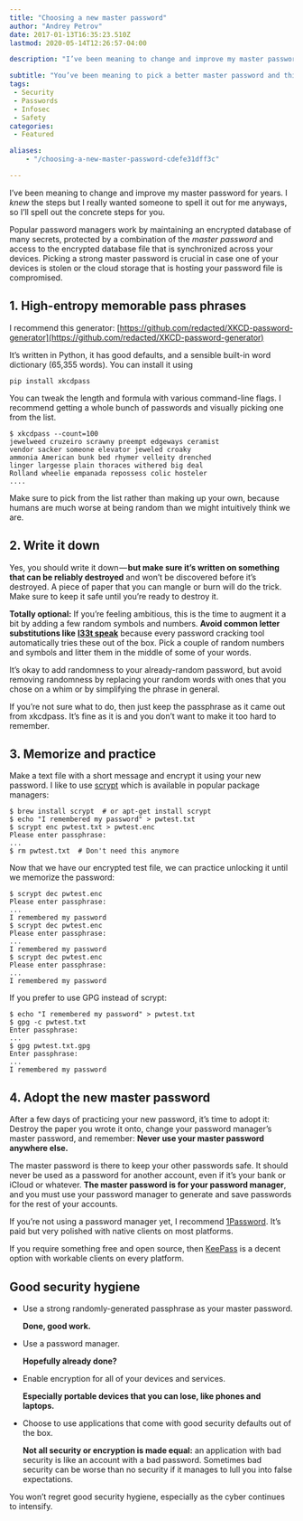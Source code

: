 ```yaml
---
title: "Choosing a new master password"
author: "Andrey Petrov"
date: 2017-01-13T16:35:23.510Z
lastmod: 2020-05-14T12:26:57-04:00

description: "I’ve been meaning to change and improve my master password for years. I knew the steps but I really wanted someone to spell it out for me anyways, so I’ll spell out the concrete steps for you…"

subtitle: "You’ve been meaning to pick a better master password and this article is your excuse: Step by step, the best practices are spelled out."
tags:
 - Security
 - Passwords
 - Infosec
 - Safety
categories:
 - Featured

aliases:
    - "/choosing-a-new-master-password-cdefe31dff3c"

---
```


I’ve been meaning to change and improve my master password for years. I _knew_ the steps but I really wanted someone to spell it out for me anyways, so I’ll spell out the concrete steps for you.

Popular password managers work by maintaining an encrypted database of many secrets, protected by a combination of the _master password_ and access to the encrypted database file that is synchronized across your devices. Picking a strong master password is crucial in case one of your devices is stolen or the cloud storage that is hosting your password file is compromised.

## 1. High-entropy memorable pass phrases

I recommend this generator:
[https://github.com/redacted/XKCD-password-generator](https://github.com/redacted/XKCD-password-generator)

It’s written in Python, it has good defaults, and a sensible built-in word dictionary (65,355 words). You can install it using 
```
pip install xkcdpass
```

You can tweak the length and formula with various command-line flags. I recommend getting a whole bunch of passwords and visually picking one from the list.

```
$ xkcdpass --count=100
jewelweed cruzeiro scrawny preempt edgeways ceramist
vendor sacker someone elevator jeweled croaky
ammonia American bunk bed rhymer velleity drenched
linger largesse plain thoraces withered big deal
Rolland wheelie empanada repossess colic hosteler
....
```


Make sure to pick from the list rather than making up your own, because humans are much worse at being random than we might intuitively think we are.

## 2. Write it down

Yes, you should write it down — **but make sure it’s written on something that can be reliably destroyed** and won’t be discovered before it’s destroyed. A piece of paper that you can mangle or burn will do the trick. Make sure to keep it safe until you’re ready to destroy it.

**Totally optional:** If you’re feeling ambitious, this is the time to augment it a bit by adding a few random symbols and numbers. **Avoid common letter substitutions like** [**l33t speak**](https://en.wikipedia.org/wiki/Leet) because every password cracking tool automatically tries these out of the box. Pick a couple of random numbers and symbols and litter them in the middle of some of your words.

It’s okay to add randomness to your already-random password, but avoid removing randomness by replacing your random words with ones that you chose on a whim or by simplifying the phrase in general.

If you’re not sure what to do, then just keep the passphrase as it came out from xkcdpass. It’s fine as it is and you don’t want to make it too hard to remember.

## 3. Memorize and practice

Make a text file with a short message and encrypt it using your new password. I like to use [scrypt](https://www.tarsnap.com/scrypt.html) which is available in popular package managers:

```
$ brew install scrypt  # or apt-get install scrypt
$ echo "I remembered my password" > pwtest.txt
$ scrypt enc pwtest.txt > pwtest.enc
Please enter passphrase:
...
$ rm pwtest.txt  # Don't need this anymore
```


Now that we have our encrypted test file, we can practice unlocking it until we memorize the password:

```
$ scrypt dec pwtest.enc
Please enter passphrase:
...
I remembered my password
$ scrypt dec pwtest.enc
Please enter passphrase:
...
I remembered my password
$ scrypt dec pwtest.enc
Please enter passphrase:
...
I remembered my password
```


If you prefer to use GPG instead of scrypt:

```
$ echo "I remembered my password" > pwtest.txt
$ gpg -c pwtest.txt
Enter passphrase:
...
$ gpg pwtest.txt.gpg
Enter passphrase:
...
I remembered my password
```


## 4. Adopt the new master password

After a few days of practicing your new password, it’s time to adopt it: Destroy the paper you wrote it onto, change your password manager’s master password, and remember: **Never use your master password anywhere else.**

The master password is there to keep your other passwords safe. It should never be used as a password for another account, even if it’s your bank or iCloud or whatever. **The master password is for your password manager**, and you must use your password manager to generate and save passwords for the rest of your accounts.

If you’re not using a password manager yet, I recommend [1Password](https://1password.com/). It’s paid but very polished with native clients on most platforms.

If you require something free and open source, then [KeePass](http://keepass.info/) is a decent option with workable clients on every platform.

## Good security hygiene

*   Use a strong randomly-generated passphrase as your master password.

    **Done, good work.**

*   Use a password manager.

    **Hopefully already done?**

*   Enable encryption for all of your devices and services.

    **Especially portable devices that you can lose, like phones and laptops.**

*   Choose to use applications that come with good security defaults out of the box.

    **Not all security or encryption is made equal:** an application with bad security is like an account with a bad password. Sometimes bad security can be worse than no security if it manages to lull you into false expectations.

You won’t regret good security hygiene, especially as the cyber continues to intensify.
